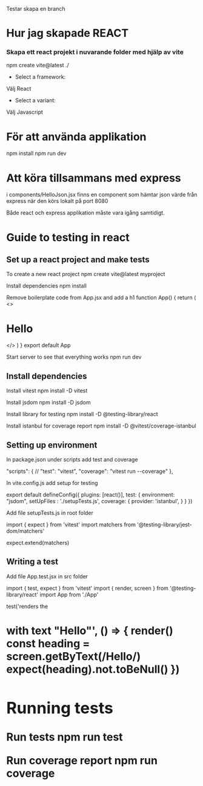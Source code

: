 
Testar skapa en branch

# Hur jag skapade REACT

### Skapa ett react projekt i nuvarande folder med hjälp av vite

npm create vite@latest ./

* Select a framework:

Välj React

* Select a variant:

Välj Javascript


# För att använda applikation

npm install
npm run dev

# Att köra tillsammans med express

i components/HelloJson.jsx finns en component som hämtar
json värde från express när den körs lokalt på port 8080

Både react och express applikation måste vara igång samtidigt.




# Guide to testing in react

## Set up a react project and make tests

To create a new react project
npm create vite@latest myproject

Install dependencies
npm install

Remove boilerplate code from App.jsx and add a h1
function App() {
  return (
    <>
      <h1>Hello</h1>
    </>
  )
}
export default App

Start server to see that everything works
npm run dev


## Install dependencies

Install vitest
npm install -D vitest

Install jsdom
npm install -D jsdom

Install library for testing
npm install -D @testing-library/react

Install istanbul for coverage report
npm install -D @vitest/coverage-istanbul

## Setting up environment

In package.json under scripts add test and coverage

  "scripts": {
    //
    "test": "vitest",
    "coverage": "vitest run --coverage"
  },

In vite.config.js add setup for testing

export default defineConfig({
  plugins: [react()],
  test: {
    environment: "jsdom",
    setUpFiles : './setupTests.js',
    coverage: {
      provider: 'istanbul',
    }
  }
})

Add file setupTests.js in root folder

import { expect } from 'vitest'
import matchers from '@testing-library/jest-dom/matchers'

expect.extend(matchers)

## Writing a test

Add file App.test.jsx in src folder

import { test, expect } from 'vitest'
import { render, screen } from '@testing-library/react'
import App from './App'

test('renders the <h1> with text "Hello"', () => {
  render(<App />)
  const heading = screen.getByText(/Hello/)
  expect(heading).not.toBeNull()
})

## Running tests

Run tests
npm run test

Run coverage report
npm run coverage
